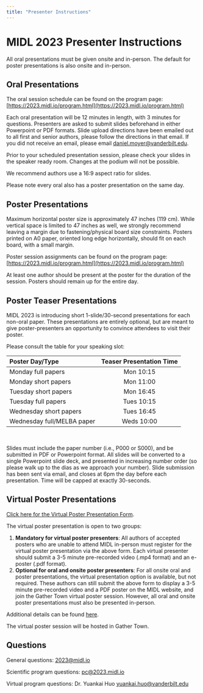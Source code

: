 ```yaml
---
title: "Presenter Instructions"
---
```


# MIDL 2023 Presenter Instructions

All oral presentations must be given onsite and in-person.
The default for poster presentations is also onsite and in-person.

## Oral Presentations

The oral session schedule can be found on the program page: [https://2023.midl.io/program.html](https://2023.midl.io/program.html)

Each oral presentation will be 12 minutes in length, with 3 minutes for questions.
Presenters are asked to submit slides beforehand in either Powerpoint or PDF formats. Slide upload directions have been emailed out to all first and senior authors, please follow the directions in that email. If you did not receive an email, please email daniel.moyer@vanderbilt.edu.

Prior to your scheduled presentation session, please check your slides in the speaker ready room. Changes at the podium will not be possible.

We recommend authors use a 16:9 aspect ratio for slides.

Please note every oral also has a poster presentation on the same day.

## Poster Presentations

Maximum horizontal poster size is approximately 47 inches (119 cm).
While vertical space is limited to 47 inches as well,
we strongly recommend leaving a margin due to fastening/physical board size constraints.
Posters printed on A0 paper, oriented long edge horizontally, should fit
on each board, with a small margin.

Poster session assignments can be found on the program page:
[https://2023.midl.io/program.html](https://2023.midl.io/program.html)

At least one author should be present at the poster for the duration of
the session. Posters should remain up for the entire day.

## Poster Teaser Presentations

MIDL 2023 is introducing short 1-slide/30-second presentations for each
non-oral paper. These presentations are entirely optional, but are meant to
give poster-presenters an opportunity to convince attendees to visit their poster.

Please consult the table for your speaking slot:


| Poster Day/Type |  Teaser Presentation Time |
|:----------------|:-------------------------:|
| Monday full papers |  Mon 10:15 |
| Monday short papers |  Mon 11:00 |
| Tuesday short papers |  Mon 16:45 |
| Tuesday full papers |  Tues 10:15 |
| Wednesday short papers |  Tues 16:45 |
| Wednesday full/MELBA paper |  Weds 10:00 |


&nbsp;

Slides must include the paper number (i.e., P000 or S000), and be submitted in
PDF or Powerpoint format. All slides will be converted to a single Powerpoint
slide deck, and presented in increasing number order (so please walk up to
the dias as we approach your number). Slide submission has been sent via email,
and closes at 6pm the day before each presentation.
Time will be capped at exactly 30-seconds.


## Virtual Poster Presentations

[Click here for the Virtual Poster Presentation Form](https://forms.gle/y62iqgJJTts5bmJt9).

The virtual poster presentation is open to two groups:  

1. **Mandatory for virtual poster presenters**: All authors of accepted posters who are
unable to attend MIDL in-person must register for the virtual poster presentation via
the above form. Each virtual presenter should submit a 3-5 minute pre-recorded video (.mp4 format)
and an e-poster (.pdf format).  
2. **Optional for oral and onsite poster presenters**: For all onsite oral and poster
presentations, the virtual presentation option is available, but not required. These
authors can still submit the above form to display a 3-5 minute pre-recorded video and a PDF poster
on the MIDL website, and join the Gather Town virtual poster session. However, all oral
and onsite poster presentations must also be presented in-person.  

Additional details can be found [here](https://drive.google.com/file/d/1wZYFcHv2Eb1-trcv598BTtZvP4_aImT9/view).

The virtual poster session will be hosted in Gather Town.

## Questions

General questions: [2023@midl.io](mailto:2023@midl.io)  

Scientific program questions: [pc@2023.midl.io](mailto:pc@2023.midl.io)  

Virtual program questions: Dr. Yuankai Huo [yuankai.huo@vanderbilt.edu](mailto:yuankai.huo@vanderbilt.edu)


